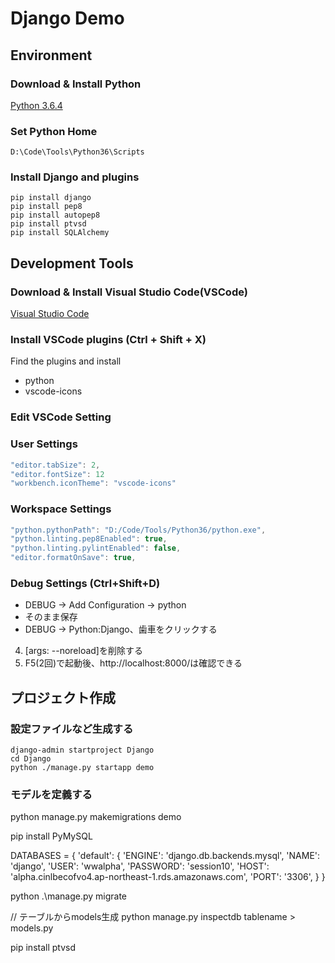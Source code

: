 # Django Demo

## Environment

### Download & Install Python
[Python 3.6.4](https://www.python.org/downloads/)

### Set Python Home
```
D:\Code\Tools\Python36\Scripts
```
### Install Django and plugins
```
pip install django
pip install pep8
pip install autopep8
pip install ptvsd
pip install SQLAlchemy
```

## Development Tools
### Download & Install Visual Studio Code(VSCode)
[Visual Studio Code](https://code.visualstudio.com/download)

### Install VSCode plugins (Ctrl + Shift + X)
Find the plugins and install
* python
* vscode-icons

### Edit VSCode Setting

### User Settings 
```js
"editor.tabSize": 2,
"editor.fontSize": 12
"workbench.iconTheme": "vscode-icons"
```

### Workspace Settings
```js
"python.pythonPath": "D:/Code/Tools/Python36/python.exe",
"python.linting.pep8Enabled": true,
"python.linting.pylintEnabled": false,
"editor.formatOnSave": true,
```

### Debug Settings (Ctrl+Shift+D)
* DEBUG -> Add Configuration -> python
* そのまま保存
* DEBUG -> Python:Django、歯車をクリックする
4. [args: --noreload]を削除する
5. F5(2回)で起動後、http://localhost:8000/は確認できる


## プロジェクト作成
### 設定ファイルなど生成する
```
django-admin startproject Django
cd Django
python ./manage.py startapp demo
```

### モデルを定義する
python manage.py makemigrations demo

pip install PyMySQL

DATABASES = {
    'default': {
        'ENGINE': 'django.db.backends.mysql',
        'NAME': 'django',
        'USER': 'wwalpha',
        'PASSWORD': 'session10',
        'HOST': 'alpha.cinlbecofvo4.ap-northeast-1.rds.amazonaws.com',
        'PORT': '3306',
    }
}

python .\manage.py migrate

// テーブルからmodels生成
python manage.py inspectdb tablename > models.py

pip install ptvsd
